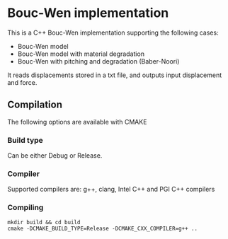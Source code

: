 # Bouc-Wen implementation

This is a C++ Bouc-Wen implementation supporting the following cases:

- Bouc-Wen model
- Bouc-Wen model with material degradation
- Bouc-Wen with pitching and degradation (Baber-Noori)

It reads displacements stored in a txt file, and outputs input displacement and force.

## Compilation

The following options are available with CMAKE

### Build type

Can be either Debug or Release.

### Compiler

Supported compilers are: g++, clang, Intel C++ and PGI C++ compilers

### Compiling

```
mkdir build && cd build
cmake -DCMAKE_BUILD_TYPE=Release -DCMAKE_CXX_COMPILER=g++ ..
```

